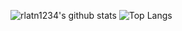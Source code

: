 ![rlatn1234's github stats](https://github-readme-stats.vercel.app/api?username=rlatn1234)
![Top Langs](https://github-readme-stats.vercel.app/api/top-langs/?username=rlatn1234&hide=makefile)

